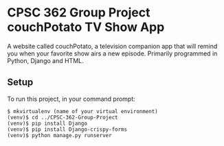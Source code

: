 # CPSC 362 Group Project couchPotato TV Show App
A website called couchPotato, a television companion app that will remind you when your favorite show airs a new episode. Primarily programmed in Python, Django and HTML.
## Setup
To run this project, in your command prompt:
```
$ mkvirtualenv (name of your virtual environment)
(venv)$ cd ../CPSC-362-Group-Project
(venv)$ pip install Django
(venv)$ pip install Django-crispy-forms
(venv)$ python manage.py runserver
```
